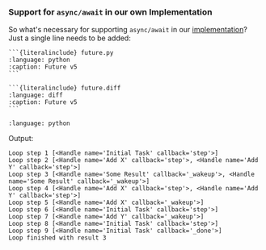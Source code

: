 ### Support for `async/await` in our own Implementation

So what's necessary for supporting `async/await` in our [implementation](../implementing.md)?
Just a single line needs to be added:

````{tab} Source
```{literalinclude} future.py
:language: python
:caption: Future v5
```
````
````{tab} Diff
```{literalinclude} future.diff
:language: diff
:caption: Future v5
```
````

```{literalinclude} stepz.py
:language: python
```

Output:
```
Loop step 1 [<Handle name='Initial Task' callback='step'>]
Loop step 2 [<Handle name='Add X' callback='step'>, <Handle name='Add Y' callback='step'>]
Loop step 3 [<Handle name='Some Result' callback='_wakeup'>, <Handle name='Some Result' callback='_wakeup'>]
Loop step 4 [<Handle name='Add X' callback='step'>, <Handle name='Add Y' callback='step'>]
Loop step 5 [<Handle name='Add X' callback='_wakeup'>]
Loop step 6 [<Handle name='Initial Task' callback='step'>]
Loop step 7 [<Handle name='Add Y' callback='_wakeup'>]
Loop step 8 [<Handle name='Initial Task' callback='step'>]
Loop step 9 [<Handle name='Initial Task' callback='_done'>]
Loop finished with result 3
```

